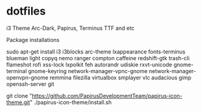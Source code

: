 # dotfiles

i3 Theme Arc-Dark, Papirus, Terminus TTF and etc

Package installations

sudo apt-get install i3 i3blocks arc-theme lxappearance fonts-terminus blueman light copyq nemo ranger compton caffeine redshift-gtk trash-cli flameshot rofi xss-lock lxpolkit feh autorandr udiskie rxvt-unicode gnome-terminal gnome-keyring network-manager-vpnc-gnome network-manager-openvpn-gnome remmina filezilla virtualbox smplayer vlc audacious gimp openssh-server git 


git clone "https://github.com/PapirusDevelopmentTeam/papirus-icon-theme.git"
./papirus-icon-theme/install.sh


